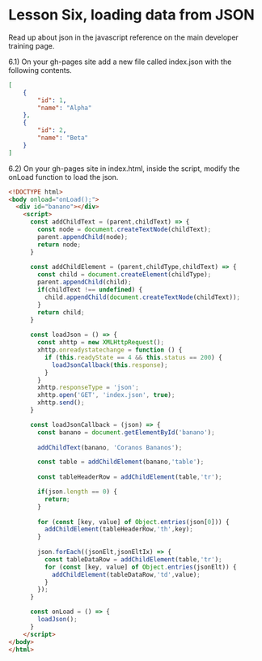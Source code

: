 # Lesson Six, loading data from JSON

Read up about json in the javascript reference on the main developer training page.

6.1) On your gh-pages site add a new file called index.json with the following contents.
```json
[
	{
		"id": 1,
		"name": "Alpha"
	},
	{
		"id": 2,
		"name": "Beta"
	}
]
```

6.2) On your gh-pages site in index.html, inside the script, modify the onLoad function to load the json.
```html
<!DOCTYPE html>
<body onload="onLoad();">
  <div id="banano"></div>
    <script>
      const addChildText = (parent,childText) => {
        const node = document.createTextNode(childText);
        parent.appendChild(node);
        return node;
      }
  
      const addChildElement = (parent,childType,childText) => {
        const child = document.createElement(childType);
        parent.appendChild(child);
        if(childText !== undefined) {
          child.appendChild(document.createTextNode(childText));
        }
        return child;
      }
  
      const loadJson = () => {
        const xhttp = new XMLHttpRequest();
        xhttp.onreadystatechange = function () {
          if (this.readyState == 4 && this.status == 200) {
            loadJsonCallback(this.response);
          }
        }
        xhttp.responseType = 'json';
        xhttp.open('GET', 'index.json', true);
        xhttp.send();
      }

      const loadJsonCallback = (json) => {
        const banano = document.getElementById('banano');
        
        addChildText(banano, 'Coranos Bananos');

        const table = addChildElement(banano,'table');
        
        const tableHeaderRow = addChildElement(table,'tr');

        if(json.length == 0) {
          return;
        }
        
        for (const [key, value] of Object.entries(json[0])) {
          addChildElement(tableHeaderRow,'th',key);
        }
        
        json.forEach((jsonElt,jsonEltIx) => {
          const tableDataRow = addChildElement(table,'tr');
          for (const [key, value] of Object.entries(jsonElt)) {
            addChildElement(tableDataRow,'td',value);
          }
        });
      }

      const onLoad = () => {
        loadJson();
      }
    </script>
</body>
</html>
```
